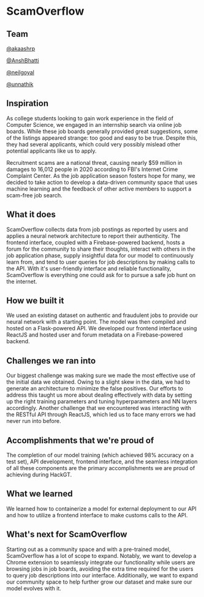 # ScamOverflow

## Team

[@akaashrp](https://github.com/akaashrp)

[@AnshBhatti](https://github.com/AnshBhatti)

[@neilgoyal](https://github.com/neilgoyal)

[@unnathik](https://github.com/unnathik)

## Inspiration

As college students looking to gain work experience in the field of Computer Science, we engaged in an internship search via online job boards. While these job boards generally provided great suggestions, some of the listings appeared strange: too good and easy to be true. Despite this, they had several applicants, which could very possibly mislead other potential applicants like us to apply. 

Recruitment scams are a national threat, causing nearly $59 million in damages to 16,012 people in 2020 according to FBI's Internet Crime Complaint Center. As the job application season fosters hope for many, we decided to take action to develop a data-driven community space that uses machine learning and the feedback of other active members to support a scam-free job search.

## What it does

ScamOverflow collects data from job postings as reported by users and applies a neural network architecture to report their authenticity. The frontend interface, coupled with a Firebase-powered backend, hosts a forum for the community to share their thoughts, interact with others in the job application phase, supply insightful data for our model to continuously learn from, and tend to user queries for job descriptions by making calls to the API. With it's user-friendly interface and reliable functionality, ScamOverflow is everything one could ask for to pursue a safe job hunt on the internet.

## How we built it

We used an existing dataset on authentic and fraudulent jobs to provide our neural network with a starting point. The model was then compiled and hosted on a Flask-powered API. We developed our frontend interface using ReactJS and hosted user and forum metadata on a Firebase-powered backend.

## Challenges we ran into

Our biggest challenge was making sure we made the most effective use of the initial data we obtained. Owing to a slight skew in the data, we had to generate an architecture to minimize the false positives. Our efforts to address this taught us more about dealing effectively with data by setting up the right training parameters and tuning hyperparameters and NN layers accordingly. Another challenge that we encountered was interacting with the RESTful API through ReactJS, which led us to face many errors we had never run into before.

## Accomplishments that we're proud of

The completion of our model training (which achieved 98% accuracy on a test set), API development, frontend interface, and the seamless integration of all these components are the primary accomplishments we are proud of achieving during HackGT.

## What we learned

We learned how to containerize a model for external deployment to our API and how to utilize a frontend interface to make customs calls to the API. 

## What's next for ScamOverflow

Starting out as a community space and with a pre-trained model, ScamOverflow has a lot of scope to expand. Notably, we want to develop a Chrome extension to seamlessly integrate our functionality while users are browsing jobs in job boards, avoiding the extra time required for the users to query job descriptions into our interface. Additionally, we want to expand our community space to help further grow our dataset and make sure our model evolves with it. 
